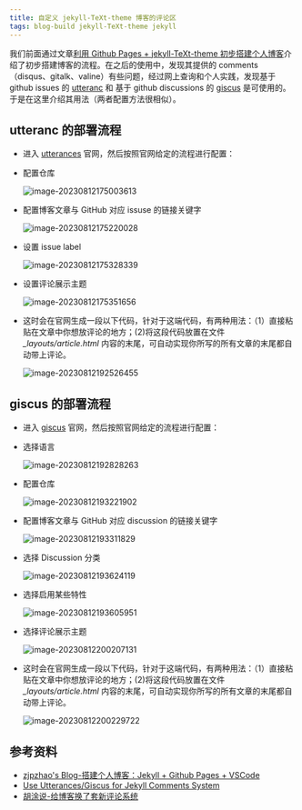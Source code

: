```yaml
---
title: 自定义 jekyll-TeXt-theme 博客的评论区
tags: blog-build jekyll-TeXt-theme jekyll
---
```


我们前面通过文章[利用 Github Pages + jekyll-TeXt-theme 初步搭建个人博客](https://meiting-wang.github.io/2023/08/04/%E5%88%A9%E7%94%A8GP%E5%92%8CJK%E5%88%9D%E6%AD%A5%E6%90%AD%E5%BB%BA%E4%B8%AA%E4%BA%BA%E5%8D%9A%E5%AE%A2.html)介绍了初步搭建博客的流程。在之后的使用中，发现其提供的 comments（disqus、gitalk、valine）有些问题，经过网上查询和个人实践，发现基于 github issues 的 [utteranc](https://utteranc.es/) 和 基于 github discussions 的 [giscus](https://giscus.app/zh-CN) 是可使用的。于是在这里介绍其用法（两者配置方法很相似）。

## utteranc 的部署流程

- 进入 [utterances](https://utteranc.es/) 官网，然后按照官网给定的流程进行配置：

- 配置仓库

  ![image-20230812175003613](https://cdn.staticaly.com/gh/Meiting-Wang/pictures@main/picgo/202308121750640.png)

- 配置博客文章与 GitHub 对应 issuse 的链接关键字

  ![image-20230812175220028](https://cdn.staticaly.com/gh/Meiting-Wang/pictures@main/picgo/202308121752059.png)

- 设置 issue label

  ![image-20230812175328339](https://cdn.staticaly.com/gh/Meiting-Wang/pictures@main/picgo/202308122000332.png)

- 设置评论展示主题

  ![image-20230812175351656](https://cdn.staticaly.com/gh/Meiting-Wang/pictures@main/picgo/202308121753674.png)

- 这时会在官网生成一段以下代码，针对于这端代码，有两种用法：（1）直接粘贴在文章中你想放评论的地方；(2)将这段代码放置在文件 *_layouts/article.html* 内容的末尾，可自动实现你所写的所有文章的末尾都自动带上评论。

  ![image-20230812192526455](https://cdn.staticaly.com/gh/Meiting-Wang/pictures@main/picgo/202308121925477.png)

## giscus 的部署流程

- 进入 [giscus](https://giscus.app/zh-CN) 官网，然后按照官网给定的流程进行配置：

- 选择语言

  ![image-20230812192828263](https://cdn.staticaly.com/gh/Meiting-Wang/pictures@main/picgo/202308121928286.png)

- 配置仓库

  ![image-20230812193221902](https://cdn.staticaly.com/gh/Meiting-Wang/pictures@main/picgo/202308121932931.png)

- 配置博客文章与 GitHub 对应 discussion 的链接关键字

  ![image-20230812193311829](https://cdn.staticaly.com/gh/Meiting-Wang/pictures@main/picgo/202308121933852.png)

- 选择 Discussion 分类

  ![image-20230812193624119](https://cdn.staticaly.com/gh/Meiting-Wang/pictures@main/picgo/202308121936146.png)

- 选择启用某些特性

  ![image-20230812193605951](https://cdn.staticaly.com/gh/Meiting-Wang/pictures@main/picgo/202308121936984.png)

- 选择评论展示主题

  ![image-20230812200207131](https://cdn.staticaly.com/gh/Meiting-Wang/pictures@main/picgo/202308122002159.png)

  

- 这时会在官网生成一段以下代码，针对于这端代码，有两种用法：（1）直接粘贴在文章中你想放评论的地方；(2)将这段代码放置在文件 *_layouts/article.html* 内容的末尾，可自动实现你所写的所有文章的末尾都自动带上评论。

  ![image-20230812200229722](https://cdn.staticaly.com/gh/Meiting-Wang/pictures@main/picgo/202308122002743.png)

## 参考资料

- [zjpzhao's Blog-搭建个人博客：Jekyll + Github Pages + VSCode](https://zjpzhao.github.io/posts/jekyll-githubpages/)
- [Use Utterances/Giscus for Jekyll Comments System](https://lazyren.github.io/devlog/use-utterances-for-jekyll-comments.html)
- [胡涂说-给博客换了套新评论系统](https://hutusi.com/articles/comment-via-giscus#)

































